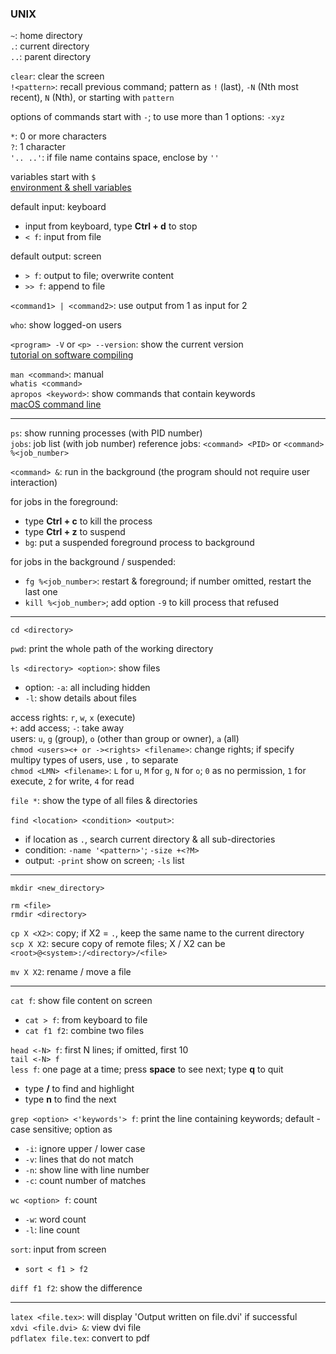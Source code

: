 ### UNIX

`~`: home directory  
`.`: current directory  
`..`: parent directory

`clear`: clear the screen  
`!<pattern>`: recall previous command; pattern as `!` (last), `-N` (Nth most recent), `N` (Nth), or starting with `pattern`

options of commands start with `-`; to use more than 1 options: `-xyz`

`*`: 0 or more characters  
`?`: 1 character  
`'.. ..'`: if file name contains space, enclose by `''`

variables start with `$`  
[environment & shell variables](http://www.ee.surrey.ac.uk/Teaching/Unix/unix8.html)

default input: keyboard
* input from keyboard, type **Ctrl + d** to stop
* `< f`: input from file

default output: screen
* `> f`: output to file; overwrite content
* `>> f`: append to file

`<command1> | <command2>`: use output from 1 as input for 2  

`who`: show logged-on users

`<program> -V` or `<p> --version`: show the current version  
[tutorial on software compiling](http://www.ee.surrey.ac.uk/Teaching/Unix/unix7.html)

`man <command>`: manual  
`whatis <command>`  
`apropos <keyword>`: show commands that contain keywords  
[macOS command line](https://ss64.com/osx/)

---

`ps`: show running processes (with PID number)  
`jobs`: job list (with job number)
reference jobs: `<command> <PID>` or `<command> %<job_number>`

`<command> &`: run in the background (the program should not require user interaction)

for jobs in the foreground:
* type **Ctrl + c** to kill the process  
* type **Ctrl + z** to suspend
* `bg`: put a suspended foreground process to background

for jobs in the background / suspended:
* `fg %<job_number>`: restart & foreground; if number omitted, restart the last one
* `kill %<job_number>`; add option `-9` to kill process that refused

---

`cd <directory>`

`pwd`: print the whole path of the working directory

`ls <directory> <option>`: show files  
  * option: `-a`: all including hidden
  * `-l`: show details about files

access rights: `r`, `w`, `x` (execute)  
`+`: add access; `-`: take away  
users: `u`, `g` (group), `o` (other than group or owner), `a` (all)  
`chmod <users><+ or -><rights> <filename>`: change rights; if specify multipy types of users, use `,` to separate  
`chmod <LMN> <filename>`: `L` for `u`, `M` for `g`, `N` for `o`; `0` as no permission, `1` for execute, `2` for write, `4` for read

`file *`: show the type of all files & directories

`find <location> <condition> <output>`:
* if location as `.`, search current directory & all sub-directories
* condition: `-name '<pattern>'`; `-size +<?M>`
* output: `-print` show on screen; `-ls` list

---

`mkdir <new_directory>`

`rm <file>`  
`rmdir <directory>`

`cp X <X2>`: copy; if X2 = `.`, keep the same name to the current directory  
`scp X X2`: secure copy of remote files; X / X2 can be `<root>@<system>:/<directory>/<file>`

`mv X X2`: rename / move a file

---

`cat f`: show file content on screen  
* `cat > f`: from keyboard to file
* `cat f1 f2`: combine two files

`head <-N> f`: first N lines; if omitted, first 10  
`tail <-N> f`  
`less f`: one page at a time; press **space** to see next; type **q** to quit  
  * type **/<keyword>** to find and highlight
  * type **n** to find the next

`grep <option> <'keywords'> f`: print the line containing keywords; default - case sensitive; option as
  * `-i`: ignore upper / lower case
  * `-v`: lines that do not match
  * `-n`: show line with line number
  * `-c`: count number of matches

`wc <option> f`: count
  * `-w`: word count
  * `-l`: line count

`sort`: input from screen
* `sort < f1 > f2`

`diff f1 f2`: show the difference

---

`latex <file.tex>`: will display 'Output written on file.dvi' if successful  
`xdvi <file.dvi> &`: view dvi file  
`pdflatex file.tex`: convert to pdf
